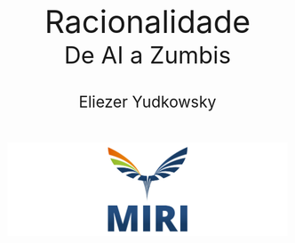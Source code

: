 <div style="text-align: center">
<div style="font-size:4em">Racionalidade</div>

<div style="font-size:3em">De AI a Zumbis</div>

<div style="font-size:2em;margin:1.5em 0 2em">Eliezer Yudkowsky</div>

![MIRI](imgs/miri-logo.png)
</div>
